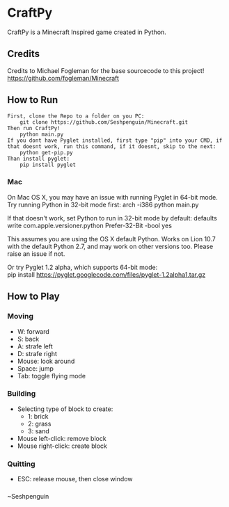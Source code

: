 # CraftPy

CraftPy is a Minecraft Inspired game created in Python.


## Credits
Credits to Michael Fogleman for the base sourcecode to this project!
https://github.com/fogleman/Minecraft

## How to Run

	First, clone the Repo to a folder on you PC:
		git clone https://github.com/Seshpenguin/Minecraft.git
	Then run CraftPy!
		python main.py
	If you dont have Pyglet installed, first type "pip" into your CMD, if that doesnt work, run this command, if it doesnt, skip to the next:
		python get-pip.py
	Than install pyglet:
		pip install pyglet
	

### Mac

On Mac OS X, you may have an issue with running Pyglet in 64-bit mode. Try running Python in 32-bit mode first:
    arch -i386 python main.py

If that doesn't work, set Python to run in 32-bit mode by default:
    defaults write com.apple.versioner.python Prefer-32-Bit -bool yes 
	
This assumes you are using the OS X default Python.  Works on Lion 10.7 with the default Python 2.7, and may work on other versions too.  Please raise an issue if not.
  
Or try Pyglet 1.2 alpha, which supports 64-bit mode:  
    pip install https://pyglet.googlecode.com/files/pyglet-1.2alpha1.tar.gz 

## How to Play

### Moving

- W: forward
- S: back
- A: strafe left
- D: strafe right
- Mouse: look around
- Space: jump
- Tab: toggle flying mode

### Building

- Selecting type of block to create:
    - 1: brick
    - 2: grass
    - 3: sand
- Mouse left-click: remove block
- Mouse right-click: create block

### Quitting

- ESC: release mouse, then close window


###
~Seshpenguin
